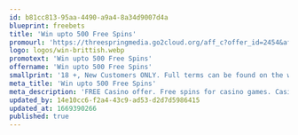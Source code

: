 ```yaml
---
id: b81cc813-95aa-4490-a9a4-8a34d9007d4a
blueprint: freebets
title: 'Win upto 500 Free Spins'
promourl: 'https://threespringmedia.go2cloud.org/aff_c?offer_id=2454&aff_id=2115'
logo: logos/win-brittish.webp
promotext: 'Win upto 500 Free Spins'
offername: 'Win upto 500 Free Spins'
smallprint: '18 +, New Customers ONLY. Full terms can be found on the website'
meta_title: 'Win upto 500 Free Spins'
meta_description: 'FREE Casino offer. Free spins for casino games. Casino gambling games. Free games for new customers. Win money from our casino offers'
updated_by: 14e10cc6-f2a4-43c9-ad53-d2d7d5986415
updated_at: 1669390266
published: true
---
```

